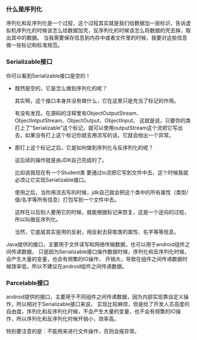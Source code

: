 ### 什么是序列化

序列化和反序列化是一个过程，这个过程其实就是我们给数据加一层标识，告诉虚拟机序列化的时候该怎么给数据加壳，反序列化的时候该怎么将数据的壳去掉，取出其中的数据。
当我需要保存信息到内存中或者文件里的时候，我要对这些信息做一些标记和标准规范。

### Serializable接口

你可以看到Serializable接口是空的！

- 既然是空的，它是怎么做到序列化的呢？

  其实啊，这个接口本身并没有做什么，它在这里只是充当了标记的作用。  
  
  有没有发现，在源码的注释里有ObjectOutputStream、ObjectIntputStream、ObjectOutput、ObjectInput。
这就是说，只要你的类打上了“Serializable”这个标记，就可以使用outputStream这个流把它写出去，如果没有打上这个标记你就去用流写的话，它就会抛出一个异常。


- 那打上这个标记之后，它是如何做到序列化与反序列化的呢？

  这后续的操作就是由JDK自己完成的了。
  
  比如说我现在有一个Student类 要通过io流把它写到文件中去，这个时候我就必须让它实现Serializable接口。
  
  使用之后，当你用流去写的时候，jdk自己就会把这个类中的所有属性（类型/值/名字等所有信息）打包写到一个文件中去。

  这样在以后别人要用它的时候，就能根据标记来恢复，这是一个逆向的过程，所以叫做反序列化。
  
  当然，它底层其实是用的反射，用反射去获取类的属性、名字等等信息。

Java提供的接口，主要用于文件读写和网络传输数据，也可以用于android组件之间传递数据，
只是因为Serializable接口操作数据时候，序列化和反序列化时候，会产生大量的变量，也会有频繁的IO操作，
开销大，导致在组件之间传递数据时候效率低，所以不建议在android组件之间传递数据。

### Parcelable接口

android提供的接口，主要用于不同组件之间传递数据，因为内部实现靠自定义操作，所以相对于Serializable接口来说，
实现比较麻烦，但是给了开发人员高度的自由度，序列化和反序列化时候，不会产生大量的变量，也不会有频繁的IO操作，所以序列化和反序列化时候开销小，效率高。

特别要注意的是：不能用来进行文件操作，否则会报异常。


